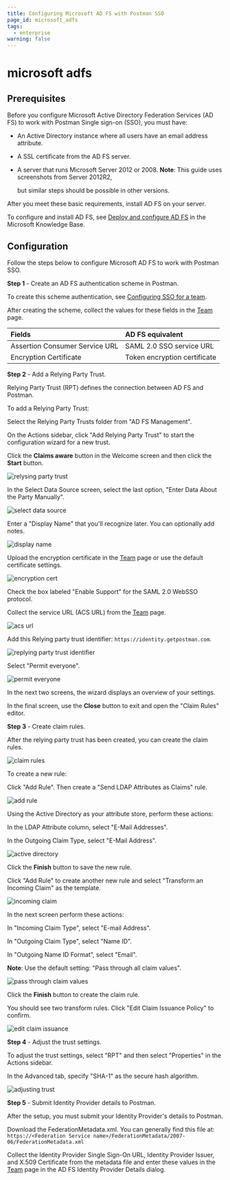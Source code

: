 ```yaml
---
title: Configuring Microsoft AD FS with Postman SSO
page_id: microsoft_adfs
tags:
  - enterprise
warning: false
---
```


# microsoft adfs

## Prerequisites

Before you configure Microsoft Active Directory Federation Services \(AD FS\) to work with Postman Single sign-on \(SSO\), you must have:

* An Active Directory instance where all users have an email address attribute.
* A SSL certificate from the AD FS server.
* A server that runs Microsoft Server 2012 or 2008. **Note**: This guide uses screenshots from Server 2012R2,

  but similar steps should be possible in other versions.

After you meet these basic requirements, install AD FS on your server.

To configure and install AD FS, see [Deploy and configure AD FS](https://msdn.microsoft.com/en-us/library/gg188612.aspx) in the Microsoft Knowledge Base.

## Configuration

Follow the steps below to configure Microsoft AD FS to work with Postman SSO.

**Step 1** - Create an AD FS authentication scheme in Postman.

To create this scheme authentication, see [Configuring SSO for a team](/postman_enterprise/sso/admin_sso.md).

After creating the scheme, collect the values for these fields in the [Team](https://app.getpostman.com/dashboard/teams) page.

| Fields | AD FS equivalent |
| :--- | :--- |
| Assertion Consumer Service URL | SAML 2.0 SSO service URL |
| Encryption Certificate | Token encryption certificate |

**Step 2** - Add a Relying Party Trust.

Relying Party Trust \(RPT\) defines the connection between AD FS and Postman.

To add a Relying Party Trust:

Select the Relying Party Trusts folder from "AD FS Management".

On the Actions sidebar, click "Add Relying Party Trust" to start the configuration wizard for a new trust.

Click the **Claims aware** button in the Welcome screen and then click the **Start** button.

![relysing party trust](https://s3.amazonaws.com/postman-static-getpostman-com/postman-docs/ENT-Relying-Party-Trust.png)

In the Select Data Source screen, select the last option, "Enter Data About the Party Manually".

![select data source](https://s3.amazonaws.com/postman-static-getpostman-com/postman-docs/ENT-Enter-Data-About-Party-Manually.jpeg)

Enter a "Display Name" that you'll recognize later. You can optionally add notes.

![display name](https://s3.amazonaws.com/postman-static-getpostman-com/postman-docs/ENT-display-name.jpeg)

Upload the encryption certificate in the [Team](https://app.getpostman.com/dashboard/teams) page or use the default certificate settings.

![encryption cert](https://s3.amazonaws.com/postman-static-getpostman-com/postman-docs/ENT-configure-cert.jpeg)

Check the box labeled "Enable Support" for the SAML 2.0 WebSSO protocol.

Collect the service URL \(ACS URL\) from the [Team](https://app.getpostman.com/dashboard/teams) page.

![acs url](https://s3.amazonaws.com/postman-static-getpostman-com/postman-docs/ENT-ACS-URL.jpeg)

Add this Relying party trust identifier: `https://identity.getpostman.com`.

![replying party trust identifier](https://s3.amazonaws.com/postman-static-getpostman-com/postman-docs/ENT-Relying-party-trust-identifier.jpeg)

Select "Permit everyone".

![permit everyone](https://s3.amazonaws.com/postman-static-getpostman-com/postman-docs/ENT-Permit-everyone.jpeg)

In the next two screens, the wizard displays an overview of your settings.

In the final screen, use the **Close** button to exit and open the "Claim Rules" editor.

**Step 3** - Create claim rules.

After the relying party trust has been created, you can create the claim rules.

![claim rules](https://s3.amazonaws.com/postman-static-getpostman-com/postman-docs/ENT-claim-rules.jpeg)

To create a new rule:

Click "Add Rule". Then create a "Send LDAP Attributes as Claims" rule.

![add rule](https://s3.amazonaws.com/postman-static-getpostman-com/postman-docs/ENT-Add-Rule.jpeg)

Using the Active Directory as your attribute store, perform these actions:

In the LDAP Attribute column, select "E-Mail Addresses".

In the Outgoing Claim Type, select "E-Mail Address".

![active directory](https://s3.amazonaws.com/postman-static-getpostman-com/postman-docs/ENT-Active-Directory.jpeg)

Click the **Finish** button to save the new rule.

Click "Add Rule" to create another new rule and select "Transform an Incoming Claim" as the template.

![incoming claim](https://s3.amazonaws.com/postman-static-getpostman-com/postman-docs/ENT-Transform-Incoming-Claim.jpeg)

In the next screen perform these actions:

In "Incoming Claim Type", select "E-mail Address".

In "Outgoing Claim Type", select "Name ID".

In "Outgoing Name ID Format", select "Email".

**Note**: Use the default setting: "Pass through all claim values".

![pass through claim values](https://s3.amazonaws.com/postman-static-getpostman-com/postman-docs/ENT-Pass-through-all-claim-values.jpeg)

Click the **Finish** button to create the claim rule.

You should see two transform rules. Click "Edit Claim Issuance Policy" to confirm.

![edit claim issuance](https://s3.amazonaws.com/postman-static-getpostman-com/postman-docs/ENT-Edit-Claim-Issuance-Policy.jpeg)

**Step 4** - Adjust the trust settings.

To adjust the trust settings, select "RPT" and then select "Properties" in the Actions sidebar.

In the Advanced tab, specify "SHA-1" as the secure hash algorithm.

![adjusting trust](https://s3.amazonaws.com/postman-static-getpostman-com/postman-docs/ENT-Adjusting-trust-settings.jpeg)

**Step 5** - Submit Identity Provider details to Postman.

After the setup, you must submit your Identity Provider's details to Postman.

Download the FederationMetadata.xml. You can generally find this file at: `https://<Federation Service name>/FederationMetadata/2007-06/FederationMetadata.xml`

Collect the Identity Provider Single Sign-On URL, Identity Provider Issuer, and X.509 Certificate from the metadata file and enter these values in the [Team](https://app.getpostman.com/dashboard/teams) page in the AD FS Identity Provider Details dialog.

